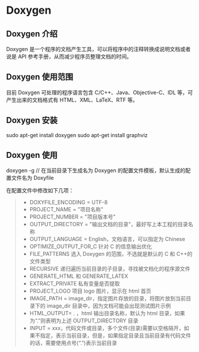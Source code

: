 # Doxygen

## Doxygen 介绍

Doxygen 是一个程序的文档产生工具，可以将程序中的注释转换成说明文档或者说是 API 参考手册，从而减少程序员整理文档的时间。

## Doxygen 使用范围

目前 Doxygen 可处理的程序语言包含 C/C++、Java、Objective-C、IDL 等，可产生出来的文档格式有 HTML、XML、LaTeX、RTF 等。

## Doxygen 安装

sudo apt-get install doxygen
sudo apt-get install graphviz

## Doxygen 使用

doxygen -g // 在当前目录下生成名为 Doxygen 的配置文件模板，默认生成的配置文件名为 Doxyfile

在配置文件中修改如下几项：

> - DOXYFILE_ENCODING = UTF-8
> - PROJECT_NAME = "项目名称"
> - PROJECT_NUMBER = "项目版本号"
> - OUTPUT_DIRECTORY = "输出文档的目录"，最好写上本工程的目录名称
> - OUTPUT_LANGUAGE = English，文档语言，可以指定为 Chinese
> - OPTIMIZE_OUTPUT_FOR_C 针对 C 的信息输出优化
> - FILE_PATTERNS 选入 Doxygen 的范围，不选就是默认的 C 和 C++的文件类型
> - RECURSIVE 递归遍历当前目录的子目录，寻找被文档化的程序源文件
> - GENERATE_HTML 和 GENERATE_LATEX
> - EXTRACT_PRIVATE 私有变量是否提取
> - PROJECT_LOGO 项目 logo 图片，显示在 html 首页
> - IMAGE_PATH = image_dir，指定图片存放的目录，将图片放到当前目录下的 image_dir 目录中，因为文档可能会出现测试图片示例
> - HTML_OUTPUT= . ，html 输出目录名称，默认为 html 目录，如果为“.”则表明为上述 OUTPUT_DIRECTORY 目录
> - INPUT = xxx，代码文件或目录，多个文件(目录)需要以空格隔开，如果不指定，表示当前目录，但是，如果指定目录且当前目录有代码文件的话，需要使用点号(“.”)表示当前目录
